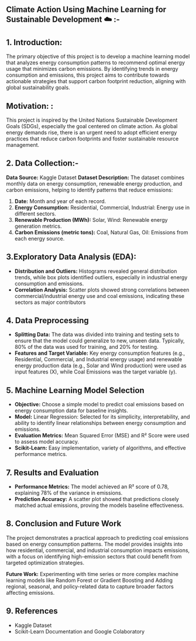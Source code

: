 ## Climate Action Using Machine Learning for Sustainable Development ☁️ :- 

## 1. Introduction:
The primary objective of this project is to develop a machine learning
model that analyzes energy consumption patterns to recommend optimal energy usage that
minimizes carbon emissions. By identifying trends in energy consumption and emissions,
this project aims to contribute towards actionable strategies that support carbon footprint
reduction, aligning with global sustainability goals.
## **Motivation:** :
This project is inspired by the United Nations Sustainable Development Goals
(SDGs), especially the goal centered on climate action. As global energy demands rise, there
is an urgent need to adopt efficient energy practices that reduce carbon footprints and
foster sustainable resource management.

## 2. Data Collection:- 
**Data Source:** Kaggle Dataset
**Dataset Description:**
The dataset combines monthly data on energy consumption, renewable energy production,
and carbon emissions, helping to identify patterns that reduce emissions:
1. **Date:** Month and year of each record.
2. **Energy Consumption:** Residential, Commercial, Industrial: Energy use in different
sectors.
3. **Renewable Production (MWh):** Solar, Wind: Renewable energy generation metrics.
4. **Carbon Emissions (metric tons):** Coal, Natural Gas, Oil: Emissions from each energy
source.

## 3.Exploratory Data Analysis (EDA): 
- **Distribution and Outliers:** Histograms revealed general distribution trends, while box plots
identified outliers, especially in industrial energy consumption and emissions.
- **Correlation Analysis:** Scatter plots showed strong correlations between
commercial/industrial energy use and coal emissions, indicating these sectors as major
contributors

## 4. Data Preprocessing
- **Splitting Data:** The data was divided into training and testing sets to ensure that the model
could generalize to new, unseen data. Typically, 80% of the data was used for training, and
20% for testing.
- **Features and Target Variable:** Key energy consumption features (e.g., Residential,
Commercial, and Industrial energy usage) and renewable energy production data (e.g., Solar
and Wind production) were used as input features (X), while Coal Emissions was the target
variable (y).

## 5. Machine Learning Model Selection
- **Objective:** Choose a simple model to predict coal emissions based on energy
consumption data for baseline insights.
- **Model:** Linear Regression: Selected for its simplicity, interpretability, and ability to
identify linear relationships between energy consumption and emissions.
- **Evaluation Metrics:** Mean Squared Error (MSE) and R² Score were used to assess
model accuracy.
- **Scikit-Learn:** Easy implementation, variety of algorithms, and effective performance
metrics.

## 7. Results and Evaluation
- **Performance Metrics:** The model achieved an R² score of 0.78, explaining 78% of the
variance in emissions.
- **Prediction Accuracy:** A scatter plot showed that predictions closely matched actual
emissions, proving the models baseline effectiveness.

## 8. Conclusion and Future Work
The project demonstrates a practical approach to predicting coal emissions based on energy
consumption patterns. The model provides insights into how residential, commercial, and
industrial consumption impacts emissions, with a focus on identifying high-emission
sectors that could benefit from targeted optimization strategies.

**Future Work:** Experimenting with time series or more complex machine learning models
like Random Forest or Gradient Boosting and Adding regional, seasonal, and policy-related
data to capture broader factors affecting emissions.

## 9. References
- Kaggle Dataset
- Scikit-Learn Documentation and Google Colaboratory
